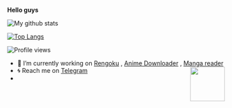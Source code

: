<b>Hello guys</b>


![My github stats](https://github-readme-stats.vercel.app/api?username=nksama&show_icons=true&theme=radical&hide_title=true)

[![Top Langs](https://github-readme-stats.vercel.app/api/top-langs/?username=Nksama&hide=dockerfile)](https://github.com/Nksama)


![Profile views](https://gpvc.arturio.dev/nksama)

- 🔭 I’m currently working on [Rengoku](https://t.me/Rengokurobot) , [Anime Downloader](https://t.me/animedownloaderbbot) ,
[Manga reader](https://t.me/mangareadingweebbot)
- 🌀 Reach me on [Telegram](https://telegram.dog/nk_guy) <img src = https://i.pinimg.com/originals/25/d2/54/25d254df236c61306bceb86df5f671f1.gif width = 80 align = "right">
- 
